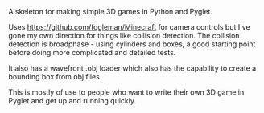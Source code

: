 A skeleton for making simple 3D games in Python and Pyglet.

Uses https://github.com/fogleman/Minecraft for camera controls but I've gone my own direction for things like collision detection. The collision detection is broadphase - using cylinders and boxes, a good starting point before doing more complicated and detailed tests.

It also has a wavefront .obj loader which also has the capability to create a bounding box from obj files.

This is mostly of use to people who want to write their own 3D game in Pyglet and get up and running quickly.
